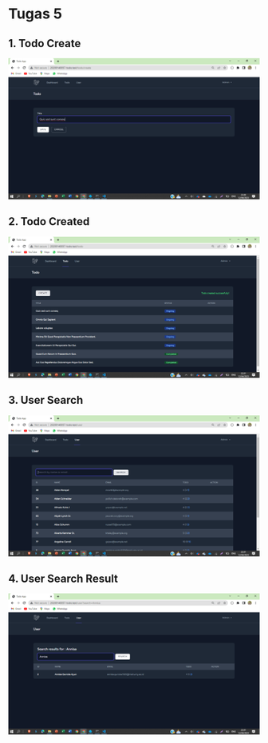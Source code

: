 # Tugas 5

## 1. Todo Create 
![Alt text](screenshot/tugas5/TodoCreate.png)
## 2. Todo Created
![Alt text](screenshot/tugas5/TodoCreated.png)
## 3. User Search
![Alt text](screenshot/tugas5/UserSearch.png)
## 4. User Search Result
![Alt text](screenshot/tugas5/UserSearchresult.png)

